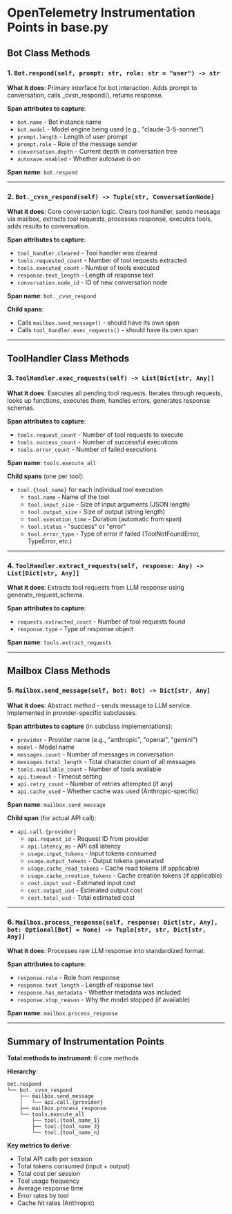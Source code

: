 # OpenTelemetry Instrumentation Points in base.py

## Bot Class Methods

### 1. `Bot.respond(self, prompt: str, role: str = "user") -> str`
**What it does**: Primary interface for bot interaction. Adds prompt to conversation, calls _cvsn_respond(), returns response.

**Span attributes to capture**:
- `bot.name` - Bot instance name
- `bot.model` - Model engine being used (e.g., "claude-3-5-sonnet")
- `prompt.length` - Length of user prompt
- `prompt.role` - Role of the message sender
- `conversation.depth` - Current depth in conversation tree
- `autosave.enabled` - Whether autosave is on

**Span name**: `bot.respond`

---

### 2. `Bot._cvsn_respond(self) -> Tuple[str, ConversationNode]`
**What it does**: Core conversation logic. Clears tool handler, sends message via mailbox, extracts tool requests, processes response, executes tools, adds results to conversation.

**Span attributes to capture**:
- `tool_handler.cleared` - Tool handler was cleared
- `tools.requested_count` - Number of tool requests extracted
- `tools.executed_count` - Number of tools executed
- `response.text_length` - Length of response text
- `conversation.node_id` - ID of new conversation node

**Span name**: `bot._cvsn_respond`

**Child spans**:
- Calls `mailbox.send_message()` - should have its own span
- Calls `tool_handler.exec_requests()` - should have its own span

---

## ToolHandler Class Methods

### 3. `ToolHandler.exec_requests(self) -> List[Dict[str, Any]]`
**What it does**: Executes all pending tool requests. Iterates through requests, looks up functions, executes them, handles errors, generates response schemas.

**Span attributes to capture**:
- `tools.request_count` - Number of tool requests to execute
- `tools.success_count` - Number of successful executions
- `tools.error_count` - Number of failed executions

**Span name**: `tools.execute_all`

**Child spans** (one per tool):
- `tool.{tool_name}` for each individual tool execution
  - `tool.name` - Name of the tool
  - `tool.input_size` - Size of input arguments (JSON length)
  - `tool.output_size` - Size of output (string length)
  - `tool.execution_time` - Duration (automatic from span)
  - `tool.status` - "success" or "error"
  - `tool.error_type` - Type of error if failed (ToolNotFoundError, TypeError, etc.)

---

### 4. `ToolHandler.extract_requests(self, response: Any) -> List[Dict[str, Any]]`
**What it does**: Extracts tool requests from LLM response using generate_request_schema.

**Span attributes to capture**:
- `requests.extracted_count` - Number of tool requests found
- `response.type` - Type of response object

**Span name**: `tools.extract_requests`

---

## Mailbox Class Methods

### 5. `Mailbox.send_message(self, bot: Bot) -> Dict[str, Any]`
**What it does**: Abstract method - sends message to LLM service. Implemented in provider-specific subclasses.

**Span attributes to capture** (in subclass implementations):
- `provider` - Provider name (e.g., "anthropic", "openai", "gemini")
- `model` - Model name
- `messages.count` - Number of messages in conversation
- `messages.total_length` - Total character count of all messages
- `tools.available_count` - Number of tools available
- `api.timeout` - Timeout setting
- `api.retry_count` - Number of retries attempted (if any)
- `api.cache_used` - Whether cache was used (Anthropic-specific)

**Span name**: `mailbox.send_message`

**Child span** (for actual API call):
- `api.call.{provider}` 
  - `api.request_id` - Request ID from provider
  - `api.latency_ms` - API call latency
  - `usage.input_tokens` - Input tokens consumed
  - `usage.output_tokens` - Output tokens generated
  - `usage.cache_read_tokens` - Cache read tokens (if applicable)
  - `usage.cache_creation_tokens` - Cache creation tokens (if applicable)
  - `cost.input_usd` - Estimated input cost
  - `cost.output_usd` - Estimated output cost
  - `cost.total_usd` - Total estimated cost

---

### 6. `Mailbox.process_response(self, response: Dict[str, Any], bot: Optional[Bot] = None) -> Tuple[str, str, Dict[str, Any]]`
**What it does**: Processes raw LLM response into standardized format.

**Span attributes to capture**:
- `response.role` - Role from response
- `response.text_length` - Length of response text
- `response.has_metadata` - Whether metadata was included
- `response.stop_reason` - Why the model stopped (if available)

**Span name**: `mailbox.process_response`

---

## Summary of Instrumentation Points

**Total methods to instrument**: 6 core methods

**Hierarchy**:
```
bot.respond
└── bot._cvsn_respond
    ├── mailbox.send_message
    │   └── api.call.{provider}
    ├── mailbox.process_response
    └── tools.execute_all
        ├── tool.{tool_name_1}
        ├── tool.{tool_name_2}
        └── tool.{tool_name_n}
```

**Key metrics to derive**:
- Total API calls per session
- Total tokens consumed (input + output)
- Total cost per session
- Tool usage frequency
- Average response time
- Error rates by tool
- Cache hit rates (Anthropic)
